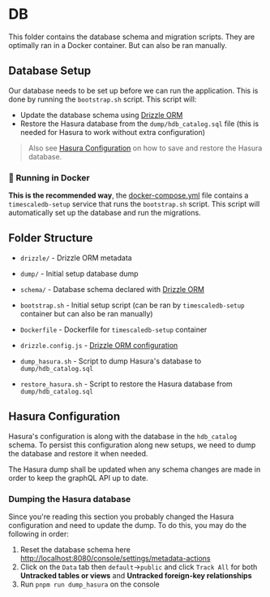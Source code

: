 # DB

This folder contains the database schema and migration scripts. They are optimally ran in a Docker container. But can also be ran manually.

## Database Setup

Our database needs to be set up before we can run the application. This is done by running the `bootstrap.sh` script. This script will:

- Update the database schema using [Drizzle ORM](https://orm.drizzle.team)
- Restore the Hasura database from the `dump/hdb_catalog.sql` file (this is needed for Hasura to work without extra configuration)

> Also see [Hasura Configuration](#hasura-configuration) on how to save and restore the Hasura database.

### 🐳 Running in Docker

**This is the recommended way**, the [docker-compose.yml](../docker-compose.yml) file contains a `timescaledb-setup` service that runs the `bootstrap.sh` script. This script will automatically set up the database and run the migrations.

## Folder Structure

- `drizzle/` - Drizzle ORM metadata
- `dump/` - Initial setup database dump
- `schema/` - Database schema declared with [Drizzle ORM](https://orm.drizzle.team/docs/sql-schema-declaration)

- `bootstrap.sh` - Initial setup script (can be ran by `timescaledb-setup` container but can also be ran manually)
- `Dockerfile` - Dockerfile for `timescaledb-setup` container
- `drizzle.config.js` - [Drizzle ORM configuration](https://orm.drizzle.team/kit-docs/config-reference)
- `dump_hasura.sh` - Script to dump Hasura's database to `dump/hdb_catalog.sql`
- `restore_hasura.sh` - Script to restore the Hasura database from `dump/hdb_catalog.sql`

## Hasura Configuration

Hasura's configuration is along with the database in the `hdb_catalog` schema. To persist this configuration along new setups, we need to dump the database and restore it when needed.

The Hasura dump shall be updated when any schema changes are made in order to keep the graphQL API up to date.

### Dumping the Hasura database

Since you're reading this section you probably changed the Hasura configuration and need to update the dump. To do this, you may do the following in order:

1. Reset the database schema here <http://localhost:8080/console/settings/metadata-actions>
2. Click on the `Data` tab then `default`->`public` and click `Track All` for both **Untracked tables or views** and **Untracked foreign-key relationships**
3. Run `pnpm run dump_hasura` on the console